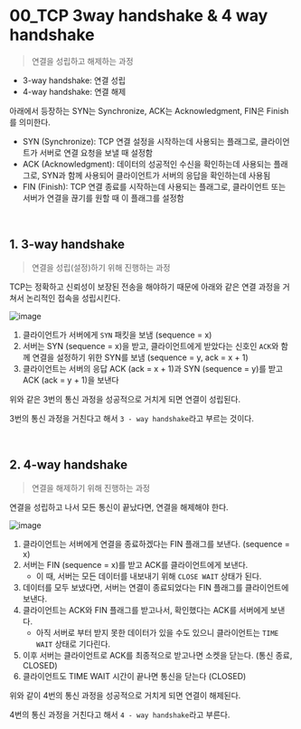 # 00_TCP 3way handshake & 4 way handshake

> 연결을 성립하고 해제하는 과정

- 3-way handshake: 연결 성립
- 4-way handshake: 연결 해제

아래에서 등장하는 SYN는 Synchronize, ACK는 Acknowledgment, FIN은 Finish를 의미한다.

- SYN (Synchronize): TCP 연결 설정을 시작하는데 사용되는 플래그로, 클라이언트가 서버로 연결 요청을 보낼 때 설정함
- ACK (Acknowledgment): 데이터의 성공적인 수신을 확인하는데 사용되는 플래그로,  SYN과 함께 사용되어 클라이언트가 서버의 응답을 확인하는데 사용됨
- FIN (Finish): TCP 연결 종료를 시작하는데 사용되는 플래그로, 클라이언트 또는 서버가 연결을 끊기를 원할 때 이 플래그를 설정함

<br>

## 1. 3-way handshake

> 연결을 성립(설정)하기 위해 진행하는 과정

TCP는 정확하고 신뢰성이 보장된 전송을 해야하기 때문에 아래와 같은 연결 과정을 거쳐서 논리적인 접속을 성립시킨다.

![image](https://github.com/siwon-park/Problem_Solving/assets/93081720/0c472378-c787-4d20-9653-75ef24f09d18)

1. 클라이언트가 서버에게 `SYN` 패킷을 보냄 (sequence = x)
2. 서버는 SYN (sequence = x)을 받고, 클라이언트에게 받았다는 신호인 `ACK`와 함께 연결을 설정하기 위한 SYN를 보냄 (sequence = y, ack = x + 1)
3. 클라이언트는 서버의 응답 ACK (ack = x + 1)과 SYN (sequence = y)를 받고 ACK (ack = y + 1)을 보낸다

위와 같은 3번의 통신 과정을 성공적으로 거치게 되면 연결이 성립된다.

3번의 통신 과정을 거친다고 해서 `3 - way handshake`라고 부르는 것이다.

<br>

## 2. 4-way handshake

> 연결을 해제하기 위해 진행하는 과정

연결을 성립하고 나서 모든 통신이 끝났다면, 연결을 해제해야 한다.



![image](https://github.com/siwon-park/Problem_Solving/assets/93081720/b7ffd80c-5135-429f-8eac-8617b26780a3)

1. 클라이언트는 서버에게 연결을 종료하겠다는 FIN 플래그를 보낸다. (sequence = x)
2. 서버는 FIN (sequence = x)를 받고 ACK를 클라이언트에게 보낸다.
   - 이 때, 서버는 모든 데이터를 내보내기 위해 `CLOSE WAIT` 상태가 된다.
3. 데이터를 모두 보냈다면, 서버는 연결이 종료되었다는 FIN 플래그를 클라이언트에 보낸다.
4. 클라이언트는 ACK와 FIN 플래그를 받고나서, 확인했다는 ACK를 서버에게 보낸다.
   - 아직 서버로 부터 받지 못한 데이터가 있을 수도 있으니 클라이언트는 `TIME WAIT` 상태로 기다린다.
5. 이후 서버는 클라이언트로 ACK를 최종적으로 받고나면 소켓을 닫는다. (통신 종료, CLOSED)
6. 클라이언트도 TIME WAIT 시간이 끝나면 통신을 닫는다 (CLOSED)

위와 같이 4번의 통신 과정을 성공적으로 거치게 되면 연결이 해제된다.

4번의 통신 과정을 거친다고 해서 `4 - way handshake`라고 부른다.

<br>